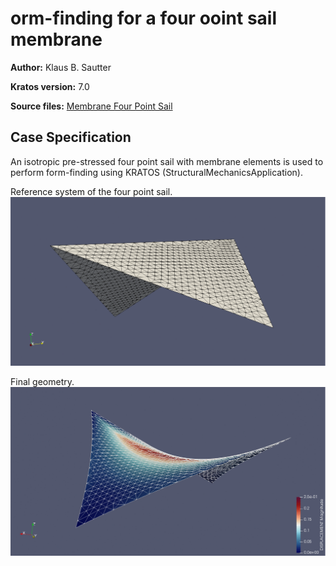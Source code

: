 # orm-finding for a four ooint sail membrane

**Author:** Klaus B. Sautter

**Kratos version:** 7.0

**Source files:** [Membrane Four Point Sail](https://github.com/KratosMultiphysics/Examples/tree/master/structural_mechanics/validation/four_point_sail_formfinding/source)

## Case Specification
An isotropic pre-stressed four point sail with membrane elements is used to perform form-finding using KRATOS (StructuralMechanicsApplication).

Reference system of the four point sail.
![Alt Text](data/reference_four_point_sail.gif)


Final geometry.
![Alt Text](data/fourpoint_sail.gif)
